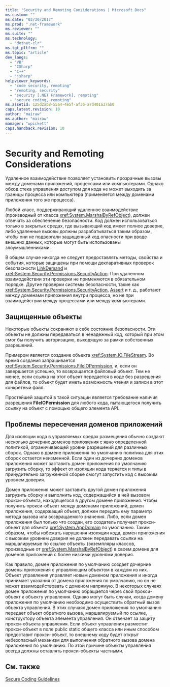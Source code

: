 ```yaml
---
title: "Security and Remoting Considerations | Microsoft Docs"
ms.custom: ""
ms.date: "03/30/2017"
ms.prod: ".net-framework"
ms.reviewer: ""
ms.suite: ""
ms.technology: 
  - "dotnet-clr"
ms.tgt_pltfrm: ""
ms.topic: "article"
dev_langs: 
  - "VB"
  - "CSharp"
  - "C++"
  - "jsharp"
helpviewer_keywords: 
  - "code security, remoting"
  - "remoting, security"
  - "security [.NET Framework], remoting"
  - "secure coding, remoting"
ms.assetid: 125d2ab8-55a4-4e5f-af36-a7d401a37ab0
caps.latest.revision: 10
author: "mairaw"
ms.author: "mairaw"
manager: "wpickett"
caps.handback.revision: 10
---
```

# Security and Remoting Considerations
Удаленное взаимодействие позволяет установить прозрачные вызовы между доменами приложений, процессами или компьютерами.  Однако обход стека управления доступом для кода не может выходить за границы процесса или компьютера \(применяется между доменами приложения того же процесса\).  
  
 Любой класс, поддерживающий удаленное взаимодействие \(производный от класса <xref:System.MarshalByRefObject>\), должен отвечать за обеспечение безопасности.  Код должен использоваться только в закрытых средах, где вызывающий код имеет полное доверие, либо удаленные вызовы должны разрабатываться таким образом, чтобы они не подвергали защищенный код опасности при вводе внешних данных, которые могут быть использованы злоумышленниками.  
  
 В общем случае никогда не следует предоставлять методы, свойства и события, которые защищены при помощи декларативных проверок безопасности [LinkDemand](../../../docs/framework/misc/link-demands.md) и <xref:System.Security.Permissions.SecurityAction>.  При удаленном взаимодействии эти проверки не применяются в обязательном порядке.  Другие проверки системы безопасности, такие как <xref:System.Security.Permissions.SecurityAction>, [Assert](../../../docs/framework/misc/using-the-assert-method.md) и т. д., работают между доменами приложения внутри процесса, но не при взаимодействии между процессами или между компьютерами.  
  
## Защищенные объекты  
 Некоторые объекты сохраняют в себе состояние безопасности.  Эти объекты не должны передаваться в ненадежный код, который при этом смог бы получить авторизацию, выходящую за рамки собственных разрешений.  
  
 Примером является создание объекта <xref:System.IO.FileStream>.  Во время создания запрашивается <xref:System.Security.Permissions.FileIOPermission>, и, если он завершается успешно, то возвращается файловый объект.  Тем не менее, если ссылка на этот объект передается в коде без разрешения для файлов, то объект будет иметь возможность чтения и записи в этот конкретный файл.  
  
 Простейшей защитой в такой ситуации является требование наличия разрешения **FileIOPermission** для любого кода, пытающегося получить ссылку на объект с помощью общего элемента API.  
  
## Проблемы пересечения доменов приложений  
 Для изоляции кода в управляемых средах размещения обычно создают несколько дочерних доменов приложения с явно определенной политикой, ограничивающей уровни разрешений для различных сборок.  Однако в домене приложения по умолчанию политика для этих сборок остается неизменной.  Если один из дочерних доменов приложения может заставить домен приложения по умолчанию загрузить сборку, то эффект от изоляции кода теряется и типы в принудительно загруженной сборке смогут запустить код с высоким уровнем доверия.  
  
 Домен приложения может заставить другой домен приложения загрузить сборку и выполнить код, содержащийся в ней вызовом прокси\-объекта, находящегося в другом домене приложения.  Чтобы получить прокси\-объект между доменами приложений, домен приложения, содержащий объект, должен передать ему параметр метода вызова или возвращаемого значения.  Либо, если домен приложения был только что создан, его создатель получает прокси\-объект для объекта <xref:System.AppDomain> по умолчанию.  Таким образом, чтобы избежать нарушения изоляции кода, домен приложения с высоким уровнем доверия не должен передавать ссылки на маршалируемые по ссылке объекты \(экземпляры классов, производные от <xref:System.MarshalByRefObject>\) в своем домене для доменов приложений с более низкими уровнями доверия.  
  
 Как правило, домен приложения по умолчанию создает дочерние домены приложения с управляющим объектом в каждом из них.  Объект управления управляет новым доменом приложения и иногда принимает указания от домена приложения по умолчанию, но он не может взаимодействовать с доменом напрямую.  В некоторых случаях домен приложения по умолчанию обращается через свой прокси\-объект к объекту управления.  Однако могут быть случаи, когда домену приложения по умолчанию необходимо осуществить обратный вызов объекта управления.  В этих случаях домен приложения по умолчанию передает объект обратного вызова, маршалируемый по ссылке, конструктору объекта элемента управления.  Он отвечает за защиту прокси\-объекта управления.  Если объект управления разместит прокси\-объект в поле public static общего класса или иным способом предоставит прокси\-объект, то внешнему коду будет открыт небезопасный механизм для выполнения обратного вызова домена приложения по умолчанию.  По этой причине объекты управления всегда должны оставлять прокси\-объекты частными.  
  
## См. также  
 [Secure Coding Guidelines](../../../docs/standard/security/secure-coding-guidelines.md)